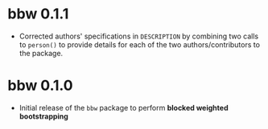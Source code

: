# bbw 0.1.1
* Corrected authors' specifications in `DESCRIPTION` by combining two calls 
to `person()` to provide details for each of the two authors/contributors to 
the package.

# bbw 0.1.0
* Initial release of the `bbw` package to perform **blocked weighted bootstrapping**
